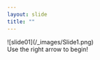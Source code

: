 ```yaml
---
layout: slide
title: ""
---
```


<section data-markdown>
![slide01](/_images/Slide1.png)
</section>
Use the right arrow to begin!